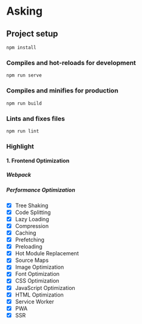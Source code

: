 # Asking

## Project setup
```
npm install
```

### Compiles and hot-reloads for development
```
npm run serve
```

### Compiles and minifies for production
```
npm run build
```

### Lints and fixes files
```
npm run lint
```

### Highlight

#### 1. Frontend Optimization

##### Webpack


##### Performance Optimization
- [x] Tree Shaking
- [x] Code Splitting
- [x] Lazy Loading
- [x] Compression
- [x] Caching
- [x] Prefetching
- [x] Preloading
- [x] Hot Module Replacement
- [x] Source Maps
- [x] Image Optimization
- [x] Font Optimization
- [x] CSS Optimization
- [x] JavaScript Optimization
- [x] HTML Optimization
- [x] Service Worker
- [x] PWA
- [x] SSR
